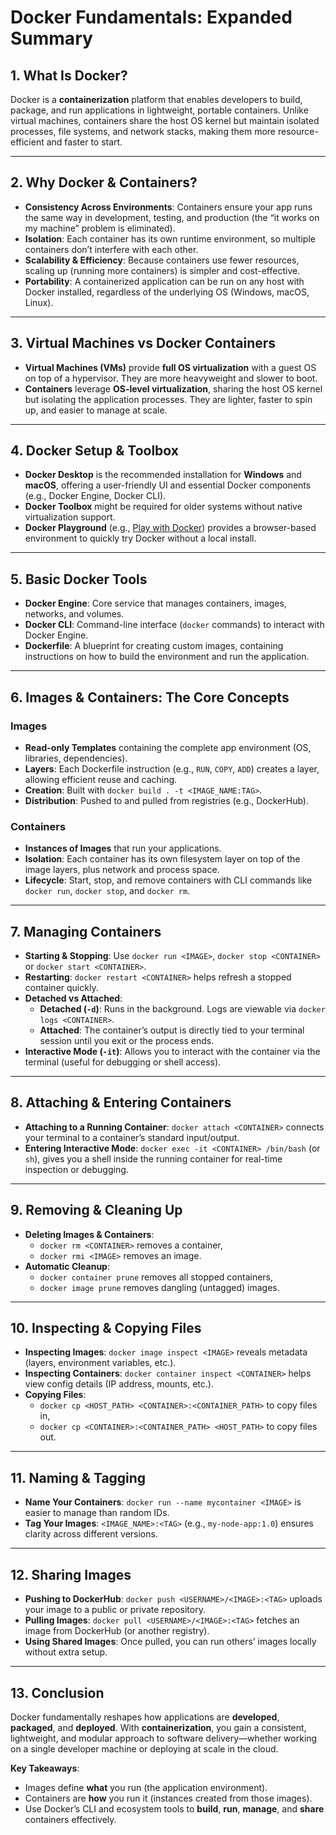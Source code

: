 # Docker Fundamentals: Expanded Summary

## 1. What Is Docker?
Docker is a **containerization** platform that enables developers to build, package, and run applications in lightweight, portable containers. Unlike virtual machines, containers share the host OS kernel but maintain isolated processes, file systems, and network stacks, making them more resource-efficient and faster to start.

---

## 2. Why Docker & Containers?
- **Consistency Across Environments**: Containers ensure your app runs the same way in development, testing, and production (the “it works on my machine” problem is eliminated).  
- **Isolation**: Each container has its own runtime environment, so multiple containers don’t interfere with each other.  
- **Scalability & Efficiency**: Because containers use fewer resources, scaling up (running more containers) is simpler and cost-effective.  
- **Portability**: A containerized application can be run on any host with Docker installed, regardless of the underlying OS (Windows, macOS, Linux).

---

## 3. Virtual Machines vs Docker Containers
- **Virtual Machines (VMs)** provide **full OS virtualization** with a guest OS on top of a hypervisor. They are more heavyweight and slower to boot.  
- **Containers** leverage **OS-level virtualization**, sharing the host OS kernel but isolating the application processes. They are lighter, faster to spin up, and easier to manage at scale.

---

## 4. Docker Setup & Toolbox
- **Docker Desktop** is the recommended installation for **Windows** and **macOS**, offering a user-friendly UI and essential Docker components (e.g., Docker Engine, Docker CLI).  
- **Docker Toolbox** might be required for older systems without native virtualization support.  
- **Docker Playground** (e.g., [Play with Docker](https://labs.play-with-docker.com/)) provides a browser-based environment to quickly try Docker without a local install.

---

## 5. Basic Docker Tools
- **Docker Engine**: Core service that manages containers, images, networks, and volumes.  
- **Docker CLI**: Command-line interface (`docker` commands) to interact with Docker Engine.  
- **Dockerfile**: A blueprint for creating custom images, containing instructions on how to build the environment and run the application.

---

## 6. Images & Containers: The Core Concepts

### Images
- **Read-only Templates** containing the complete app environment (OS, libraries, dependencies).  
- **Layers**: Each Dockerfile instruction (e.g., `RUN`, `COPY`, `ADD`) creates a layer, allowing efficient reuse and caching.  
- **Creation**: Built with `docker build . -t <IMAGE_NAME:TAG>`.  
- **Distribution**: Pushed to and pulled from registries (e.g., DockerHub).

### Containers
- **Instances of Images** that run your applications.  
- **Isolation**: Each container has its own filesystem layer on top of the image layers, plus network and process space.  
- **Lifecycle**: Start, stop, and remove containers with CLI commands like `docker run`, `docker stop`, and `docker rm`.  

---

## 7. Managing Containers
- **Starting & Stopping**: Use `docker run <IMAGE>`, `docker stop <CONTAINER>` or `docker start <CONTAINER>`.  
- **Restarting**: `docker restart <CONTAINER>` helps refresh a stopped container quickly.  
- **Detached vs Attached**:  
  - **Detached (`-d`)**: Runs in the background. Logs are viewable via `docker logs <CONTAINER>`.  
  - **Attached**: The container’s output is directly tied to your terminal session until you exit or the process ends.  
- **Interactive Mode (`-it`)**: Allows you to interact with the container via the terminal (useful for debugging or shell access).

---

## 8. Attaching & Entering Containers
- **Attaching to a Running Container**: `docker attach <CONTAINER>` connects your terminal to a container’s standard input/output.  
- **Entering Interactive Mode**: `docker exec -it <CONTAINER> /bin/bash` (or `sh`), gives you a shell inside the running container for real-time inspection or debugging.

---

## 9. Removing & Cleaning Up
- **Deleting Images & Containers**:  
  - `docker rm <CONTAINER>` removes a container,  
  - `docker rmi <IMAGE>` removes an image.  
- **Automatic Cleanup**:  
  - `docker container prune` removes all stopped containers,  
  - `docker image prune` removes dangling (untagged) images.  

---

## 10. Inspecting & Copying Files
- **Inspecting Images**: `docker image inspect <IMAGE>` reveals metadata (layers, environment variables, etc.).  
- **Inspecting Containers**: `docker container inspect <CONTAINER>` helps view config details (IP address, mounts, etc.).  
- **Copying Files**:  
  - `docker cp <HOST_PATH> <CONTAINER>:<CONTAINER_PATH>` to copy files in,  
  - `docker cp <CONTAINER>:<CONTAINER_PATH> <HOST_PATH>` to copy files out.

---

## 11. Naming & Tagging
- **Name Your Containers**: `docker run --name mycontainer <IMAGE>` is easier to manage than random IDs.  
- **Tag Your Images**: `<IMAGE_NAME>:<TAG>` (e.g., `my-node-app:1.0`) ensures clarity across different versions.

---

## 12. Sharing Images
- **Pushing to DockerHub**: `docker push <USERNAME>/<IMAGE>:<TAG>` uploads your image to a public or private repository.  
- **Pulling Images**: `docker pull <USERNAME>/<IMAGE>:<TAG>` fetches an image from DockerHub (or another registry).  
- **Using Shared Images**: Once pulled, you can run others’ images locally without extra setup.


---

## 13. Conclusion
Docker fundamentally reshapes how applications are **developed**, **packaged**, and **deployed**. With **containerization**, you gain a consistent, lightweight, and modular approach to software delivery—whether working on a single developer machine or deploying at scale in the cloud.

**Key Takeaways**:
- Images define **what** you run (the application environment).  
- Containers are **how** you run it (instances created from those images).  
- Use Docker’s CLI and ecosystem tools to **build**, **run**, **manage**, and **share** containers effectively.
